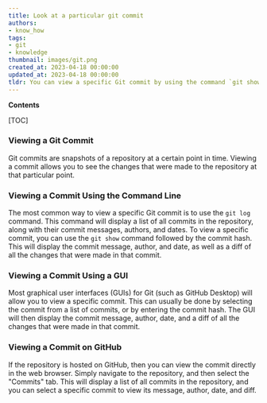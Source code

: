 ```yaml
---
title: Look at a particular git commit
authors:
- know_how
tags:
- git
- knowledge
thumbnail: images/git.png
created_at: 2023-04-18 00:00:00
updated_at: 2023-04-18 00:00:00
tldr: You can view a specific Git commit by using the command `git show <commit-hash>`.
---
```


**Contents**

[TOC]

### Viewing a Git Commit

Git commits are snapshots of a repository at a certain point in time. Viewing a commit allows you to see the changes that were made to the repository at that particular point. 

### Viewing a Commit Using the Command Line

The most common way to view a specific Git commit is to use the `git log` command. This command will display a list of all commits in the repository, along with their commit messages, authors, and dates. To view a specific commit, you can use the `git show` command followed by the commit hash. This will display the commit message, author, and date, as well as a diff of all the changes that were made in that commit. 

### Viewing a Commit Using a GUI

Most graphical user interfaces (GUIs) for Git (such as GitHub Desktop) will allow you to view a specific commit. This can usually be done by selecting the commit from a list of commits, or by entering the commit hash. The GUI will then display the commit message, author, date, and a diff of all the changes that were made in that commit.

### Viewing a Commit on GitHub

If the repository is hosted on GitHub, then you can view the commit directly in the web browser. Simply navigate to the repository, and then select the "Commits" tab. This will display a list of all commits in the repository, and you can select a specific commit to view its message, author, date, and diff.
